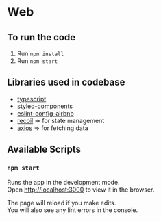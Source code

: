 # Web
## To run the code

1. Run `npm install`
2. Run `npm start`

## Libraries used in codebase
-   [typescript](https://create-react-app.dev/docs/adding-typescript/)
-   [styled-components](https://styled-components.com/)
-   [eslint-config-airbnb](https://www.npmjs.com/package/eslint-config-airbnb)
-   [recoil](https://recoiljs.org/) => for state management
-   [axios](https://axios-http.com/) => for fetching data

## Available Scripts

### `npm start`

Runs the app in the development mode.\
Open [http://localhost:3000](http://localhost:3000) to view it in the browser.

The page will reload if you make edits.\
You will also see any lint errors in the console.
